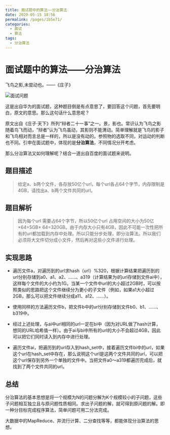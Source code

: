```yaml
---
title: 面试题中的算法——分治算法
date: 2020-05-15 18:56
permalink: /pages/1b5e71/
categories:
  - 面试
  - 算法
tags:
  - 分治算法
---
```


# 面试题中的算法——分治算法


飞鸟之影,未尝动也。——《庄子》

<!-- more -->

![面试问题](https://img-blog.csdnimg.cn/20200515182453885.png)

这是出自华为的面试题，这种题目倒是有点意思了，要回答这个问题，首先要明白，原文的意思。那么这句话什么意思呢？

原文出自《庄子·天下》所列“辩者二十一事”之一。景，影也。常识认为飞鸟之影随着鸟飞而动，“辩者”认为飞鸟虽动，其影则不能渭动。简单理解就是飞鸟的影子和飞鸟相对而言总是一样的，所以是没有动的。参照物的选取不同，对运动的判断也不同。引申在面试题中，体现的是**分治算法**，不同情况分开考虑。

那么分治算法又如何理解呢？结合一道出自百度的面试题来说明。

## 题目描述
>给定a、b两个文件，各存放50亿个url，每个url各占64个字节，内存限制是4GB，请找出a、b两个文件共同的url。

## 题目解析
>因为每个url 需要占64个字节，所以50亿个url 占用空间的大小为50亿×64=5GB× 64=320GB。由于内存大小只有4GB，因此不可能一次性把所有的url都加载到内存中处理。所以只能分步处理，即分治算法。所以我们必须将大文件切分成小文件，然后再对这些小文件进行处理。

## 实现思路
- 遍历文件a，对遍历到的url求hash（url）%320，根据计算结果把遍历到的url分别存储到a0、a1、a2、……、a319（计算结果为i的url存储到文件ai中），这样每个文件的大小约为1G。当某一个文件中url的大小超过2GB时，可以按照类似的思路把这个文件继续分为更小的子文件（例如，如果a1大小超过2GB，那么可以把文件继续分成a11、a12、……）。

- 使用同样的方法遍历文件b，把文件b中的url分别存储到文件b0、b1、……、b319中。

- 经过上述处理，与ai中url相同的url一定在bi中（因为对URL做了hash计算，想同的URL哈希值一样）。由于ai与bi中所有的url的大小不会超过4GB，因此可以把它们同时读入到内存中进行处理。

- 遍历文件ai，把遍历到的url存入到hash_set中，接着遍历文件bi中的url，如果这个url在hash_set中存在，那么说明这个url是这两个文件共同的url，可以把这个url保存到另外一个单独的文件中。当把文件a0～a319都遍历完成后，就找到了两个文件共同的url。

## 总结

分治算法的基本思想是将一个规模为N的问题分解为K个规模较小的子问题，这些子问题相互独立且与原问题性质相同。求出子问题的解，就可得到原问题的解。即一种分目标完成程序算法，简单问题可用二分法完成。

大数据中的MapReduce、并流行计算、二分查找等等，都能体现分治算法的思想。